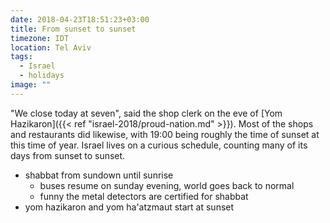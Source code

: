 ```yaml
---
date: 2018-04-23T18:51:23+03:00
title: From sunset to sunset
timezone: IDT
location: Tel Aviv
tags:
  - Israel
  - holidays
image: ""
---
```


"We close today at seven", said the shop clerk on the eve of [Yom Hazikaron]({{< ref "israel-2018/proud-nation.md" >}}). Most of the shops and restaurants did likewise, with 19:00 being roughly the time of sunset at this time of year. Israel lives on a curious schedule, counting many of its days from sunset to sunset.

<!--more-->

- shabbat from sundown until sunrise
    - buses resume on sunday evening, world goes back to normal
    - funny the metal detectors are certified for shabbat
- yom hazikaron and yom ha'atzmaut start at sunset
